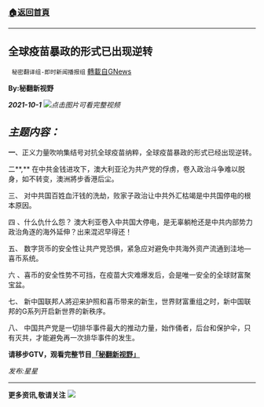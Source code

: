 ###  [:house:返回首頁](https://github.com/ourhimalayas/txt)
---


## 全球疫苗暴政的形式已出现逆转
` 秘密翻译组-即时新闻播报组` [轉載自GNews](https://gnews.org/zh-hans/1566551/)

**By:秘翻新视野**

***2021-10-1***
[![](https://assets.gnews.org/wp-content/uploads/2021/10/IMAGE-2021-10-01-110914.jpg)](https://gtv.org/video/id=6156abcb38f52a1f22ff2e3f)*点击图片可看完整视频*
## ***主题内容：***

**一**、正义力量吹响集结号对抗全球疫苗纳粹，全球疫苗暴政的形式已经出现逆转。

二**,** 在中共金钱进攻下，澳大利亚沦为共产党的俘虏，卷入政治斗争难以脱身，如不转变，澳洲將步香港后尘。

三、 对中共国百姓血汗钱的洗劫，败家子政治让中共外汇枯竭是中共国停电的根本原因。

四 、什么仇什么怨？ 澳大利亚卷入中共国大停电，是无辜躺枪还是中共内部势力政治角逐的海外延伸？出来混迟早得还！

五、 数字货币的安全性让共产党恐惧，紧急应对避免中共海外资产流通到洼地––喜币系统。

六 、喜币的安全性势不可挡，在疫苗大灾难爆发后，会是唯一安全的全球财富聚宝盆。

七、 新中国联邦人將迎来护照和喜币带来的新生，世界财富重组之时，新中国联邦的G系列开启新世界的新秩序。

八、 中国共产党是一切排华事件最大的推动力量，始作俑者，后台和保护伞，只有灭共，才能避免再一次排华事件的发生。

**请移步GTV，观看完整节目[「秘翻新视野」](https://gtv.org/video/id=6156abcb38f52a1f22ff2e3f)**

*发布:星星*

* * *

**更多资讯,敬请关注**
![](https://assets.gnews.org/wp-content/uploads/2021/10/IMAGE-2021-08-12-195949.jpg)
